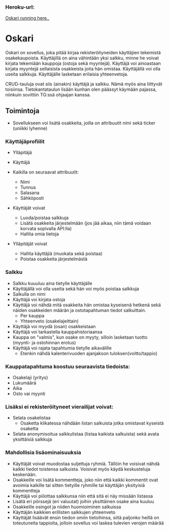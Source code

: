 ### Heroku-url:
[Oskari running here..](https://oskari.herokuapp.com/ "on heroku")

# Oskari

Oskari on sovellus, joka pitää kirjaa rekisteröityneiden käyttäjien tekemistä osakekaupoista. Käyttäjillä on aina vähintään yksi salkku, minne he voivat kirjata tekemiään kauppoja (ostoja sekä myyntejä). Käyttäjä voi ainoastaan kirjata myyntejä sellaisista osakkeista joita hän omistaa. Käyttäjällä voi olla useita salkkuja. Käyttäjälle lasketaan erilaisia yhteenvetoja.

CRUD-tauluja ovat siis (ainakin) käyttäjä ja salkku. Nämä myös aina liittyvät toisiinsa. Tietokantataulun lisään kunhan olen päässyt käymään pajassa, niinkuin sovittiin TG:ssä ohjaajan kanssa.


## Toimintoja
* Sovellukseen voi lisätä osakkeita, joilla on attribuutit nimi sekä ticker (uniikki lyhenne)

### Käyttäjäprofiilit
* Ylläpitäjä
* Käyttäjä

* Kaikilla on seuraavat attribuutit:
  * Nimi
  * Tunnus
  * Salasana
  * Sähköposti

* Käyttäjät voivat
  * Luoda/poistaa salkkuja
  * Lisätä osakkeita järjestelmään (jos jää aikaa, niin tämä voidaan korvata sopivalla API:lla)
  * Hallita omia tietoja
* Ylläpitäjät voivat
  * Hallita käyttäjiä (muokata sekä poistaa)
  * Poistaa osakkeita järjestelmästä

### Salkku
* Salkku kuuuluu aina tietylle käyttäjälle
* Käyttäjällä voi olla useita sekä hän voi myös poistaa salkkuja
* Salkulla on nimi
* Käyttäjä voi kirjata ostoja
* Käyttäjä voi nähdä mitä osakkeita hän omistaa kyseisenä hetkenä sekä näiden osakkeiden määrän ja ostotapahtuman tiedot salkuittain.
  * Per kauppa
  * Yhteenveto (osakelajeittain)
* Käyttäjä voi myydä (osan) osakkeistaan
* Käyttäjä voi tarkastella kauppahistoriaansa
* Kauppa on "valmis", kun osake on myyty, silloin lasketaan tuotto (myynti- ja ostohinnan erotus)
* Käyttäjä voi rajata tapahtumia tietylle aikavälille
  * Etenkin nähdä kalenterivuoden ajanjakson tuloksen(voitto/tappio)

### Kauppatapahtuma koostuu seuraavista tiedoista:
* Osakelaji (yritys)
* Lukumäärä
* Aika
* Osto vai myynti

### Lisäksi ei rekisteröityneet vierailijat voivat:
* Selata osakelistaa
  * Osaketta klikatessa nähdään listan salkuista jotka omistavat kyseistä osaketta
* Selata anonymisoitua salkkulistaa (listaa kaikista salkuista) sekä avata yksittäisiä salkkuja

### Mahdollisia lisäominaisuuksia
* Käyttäjät voivat muodostaa suljettuja ryhmiä. Tällöin he voisivat nähdä kaikki tiedot toistensa salkuista. Voisivat myös käydä keskusteluja keskenään.
* Osakkeille voi lisätä kommentteja, joko niin että kaikki kommentit ovat avoimia kaikille tai sitten tietyille ryhmille tai käyttäjän yksityisiä kommentteja
* Käyttäjä voi piilottaa salkkunsa niin että sitä ei näy missään listassa
* Lisätä eri pörssejä (eri valuutat) joihin yksittäinen osake aina kuuluu
* Osakkeille osingot ja niiden huomioiminen salkuissa
* Käyttäjän kaikkien erillisten salkkujen yhteenveto
* Käyttäjät lisäävät ensin tiedon omiin tietoihinsa, siitä paljonko heillä on toteutuneita tappioita, jolloin sovellus voi laskea tulevien verojen määrää
